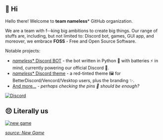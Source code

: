 ## :wave: Hi

Hello there! Welcome to **team nameless*** GitHub organization. 

We are a team with f--king big ambitions to create big things. Our range of stuffs are, including, but not limited to: Discord bot, games, GUI app, and moreover, we embrace **FOSS** - Free and Open Source Software.

Notable projects:
- [*nameless** Discord BOT](https://github.com/team-nameless/nameless-discord-bot) - the bot written in Python 🐍 with batteries ⚡ in mind, currently powering our official Discord 💪.
- [*nameless** Discord theme](https://github.com/team-nameless/nameless-discord-theme) - a red-tinted theme 🖼️ for BetterDiscord/Vencord/Vesktop users, plus the branding ✨.
- [And more...](https://github.com/orgs/team-nameless/repositories) - *perhaps checking the pins 📌 should be enough?*

[![Discord](https://img.shields.io/badge/See_us_(VN)-on_Discord-7289DA?style=for-the-badge&logo=discord)](https://discord.gg/zGhb3mD)

## :pensive: Literally us

[![new game](https://avatars.githubusercontent.com/u/99876293?s=400&u=e4e834c6536c6d1b4f9efc7b280fedd8bdb2a542&v=4)]()

[*source: New Game*](https://myanimelist.net/anime/31953/New_Game)
